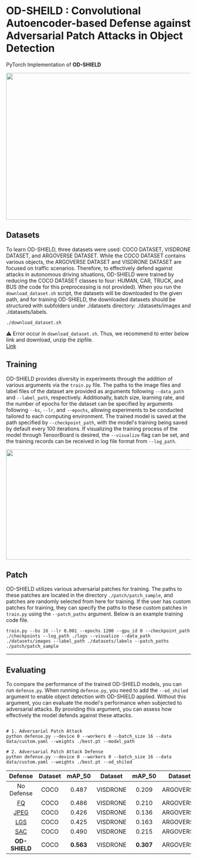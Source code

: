 # OD-SHEILD : Convolutional Autoencoder-based Defense against Adversarial Patch Attacks in Object Detection
PyTorch Implementation of __OD-SHIELD__ 
<p align="center">
  <img src="https://github.com/heernink/OD-SHIELD/assets/75311780/e32fde16-008d-4494-bc5c-cd760a70c0ac" width="600" height="400"/>
</p>


## Datasets
To learn OD-SHIELD, three datasets were used: COCO DATASET, VISDRONE DATASET, and ARGOVERSE DATASET. While the COCO DATASET contains various objects, the ARGOVERSE DATASET and VISDRONE DATASET are focused on traffic scenarios. Therefore, to effectively defend against attacks in autonomous driving situations, OD-SHIELD were trained by reducing the COCO DATASET classes to four: HUMAN, CAR, TRUCK, and BUS (the code for this preprocessing is not provided). When you run the `download_dataset.sh` script, the datasets will be downloaded to the given path, and for training OD-SHIELD, the downloaded datasets should be structured with subfolders under ./datasets directory: ./datasets/images and ./datasets/labels.
```
./download_dataset.sh
```
⚠ Error occur in `download_dataset.sh`. Thus, we recommend to enter below link and download, unzip the zipfile.<br>
[Link](https://drive.usercontent.google.com/download?id=1st9qW3BeIwQsnR0t8mRpvbsSWIo16ACi&export=download)

## Training 
OD-SHIELD provides diversity in experiments through the addition of various arguments via the `train.py` file. The paths to the image files and label files of the dataset are provided as arguments following `--data_path` and `--label_path`, respectively. Additionally, batch size, learning rate, and the number of epochs for the dataset can be specified by arguments following `--bs`, `--lr`, and `--epochs`, allowing experiments to be conducted tailored to each computing environment. The trained model is saved at the path specified by `--checkpoint_path`, with the model's training being saved by default every 100 iterations. If visualizing the training process of the model through TensorBoard is desired, the `--visualize` flag can be set, and the training records can be received in log file format from `--log_path`. 
<p align="center">
  <img src="https://github.com/heernink/OD-SHIELD/assets/75311780/d9f7a957-78d8-41b9-ba94-9947e469c0cf" width="800" height="300"/>
</p>


## Patch
OD-SHIELD utilizes various adversarial patches for training. The paths to these patches are located in the directory `./patch/patch_sample`, and patches are randomly selected from here for training. If the user has custom patches for training, they can specify the paths to these custom patches in `train.py` using the `--patch_paths` argument. Below is an example training code file. 

```
train.py --bs 16 --lr 0.001 --epochs 1200 --gpu_id 0 --checkpoint_path ./checkpoints --log_path ./logs --visualize --data_path ./datasets/images --label_path ./datasets/labels --patch_paths ./patch/patch_sample 
```
---
## Evaluating
To compare the performance of the trained OD-SHIELD models, you can run `defense.py`. When running `defense.py`, you need to add the `--od_shiled` argument to enable object detection with OD-SHIELD applied. Without this argument, you can evaluate the model's performance when subjected to adversarial attacks. By providing this argument, you can assess how effectively the model defends against these attacks. 
```

# 1. Adversarial Patch Attack
python defense.py --device 0 --workers 0 --batch_size 16 --data data/custom.yaml --weights ./best.pt --model_path 

# 2. Adversarial Patch Attack Defense
python defense.py --device 0 --workers 0 --batch_size 16 --data data/custom.yaml --weights ./best.pt --od_shiled

```
|Defense|Dataset|mAP_50|Dataset|mAP_50|Dataset|mAP_50|
|:---:|:---:|:---:|:---:|:---:|:---:|:---:|
|No Defense|COCO|0.487|VISDRONE|0.209|ARGOVERSE|0.362|
|[FQ](http://www.naver.com)|COCO|0.486|VISDRONE|0.210|ARGOVERSE|0.370|
|[JPEG](http://www.naver.com)|COCO|0.426|VISDRONE|0.136|ARGOVERSE|0.264|
|[LGS](http://www.naver.com)|COCO|0.425|VISDRONE|0.163|ARGOVERSE|0.335|
|[SAC](http://www.naver.com)|COCO|0.490|VISDRONE|0.215|ARGOVERSE|0.390|
|**OD-SHIELD**|COCO|**0.563**|VISDRONE|**0.307**|ARGOVERSE|**0.425**|
